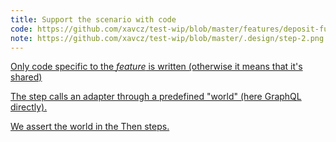 ```yaml
---
title: Support the scenario with code
code: https://github.com/xavcz/test-wip/blob/master/features/deposit-funds/support.js
note: https://github.com/xavcz/test-wip/blob/master/.design/step-2.png
---
```


<a href="https://github.com/xavcz/test-wip/blob/master/features/deposit-funds/support.js#L3">Only code specific to the *feature* is written (otherwise it means that it's shared)</a>

<a href="https://github.com/xavcz/test-wip/blob/master/features/deposit-funds/support.js#L4-L6">The step calls an adapter through a predefined "world" (here GraphQL directly).</a>

<a href="https://github.com/xavcz/test-wip/blob/master/features/deposit-funds/support.js#L8-L10">We assert the world in the Then steps.</a>


